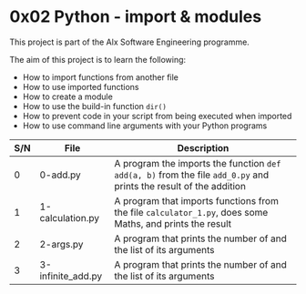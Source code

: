 # 0x02 Python - import & modules

This project is part of the Alx Software Engineering programme.

The aim of this project is to learn the following:
- How to import functions from another file
- How to use imported functions
- How to create a module
- How to use the build-in function `dir()`
- How to prevent code in your script from being executed when imported
- How to use command line arguments with your Python programs

| S/N | File | Description |
| --- | ---- | ----------- |
| 0 | 0-add.py | A program the imports the function `def add(a, b)` from the file `add_0.py` and prints the result of the addition |
| 1 | 1-calculation.py | A program that imports functions from the file `calculator_1.py`, does some Maths, and prints the result |
| 2 | 2-args.py | A program that prints the number of and the list of its arguments |
| 3 | 3-infinite_add.py | A program that prints the number of and the list of its arguments |
